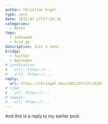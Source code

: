 ```yaml
---
author: Christian Engel
type: note
date: 2022-07-27T17:24:34
categories:
  - Notes
tags:
  - indieweb
  - brid.gy
description: Just a note
bridgy:
  - twitter
  - mastodon
# syndication:
#   url1: https://...
#   url2: https://...
reply:
  url: https://chringel.dev/2022/07/27/1420/
# like:
#   url: https://...
# repost:
#   url: https://...
---
```


And this is a reply to my earlier post.
